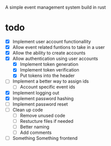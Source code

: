 A simple event management system build in rust
# todo
- [x] Implement user account functionallity
- [x] Allow event related funtions to take in a user
- [x] Allow the ability to create accounts
- [x] Allow authentication using user accounts
  - [x] Implement token generation
  - [x] Implement token verification
  - [x] Put tokens into the header
- [ ] Implement a better way to assign ids
  - [ ] Account specific event ids
- [x] Implement logging out
- [x] Implement password hashing
- [ ] Implement password reset
- [ ] Clean up code
  - [ ] Remove unused code
  - [ ] Restucture files if needed
  - [ ] Better naming
  - [ ] Add comments
- [ ] Something Something frontend
